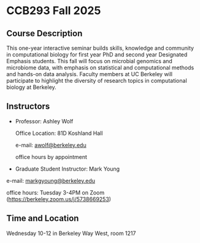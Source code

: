 # CCB293 Fall 2025
## Course Description 
This one-year interactive seminar builds skills, knowledge and community in computational biology for first year PhD and second year Designated Emphasis students. This fall will focus on microbial genomics and microbiome data, with emphasis on statistical and computational methods and hands-on data analysis. Faculty members at UC Berkeley will participate to highlight the diversity of research topics in computational biology at Berkeley.
## Instructors
- Professor: Ashley Wolf

  Office Location: 81D Koshland Hall

  e-mail: awolf@berkeley.edu

  office hours by appointment
- Graduate Student Instructor: Mark Young

e-mail: markgyoung@berkeley.edu

office hours: Tuesday 3-4PM on Zoom (https://berkeley.zoom.us/j/5738669253)

## Time and Location
Wednesday 10-12 in Berkeley Way West, room 1217
